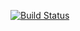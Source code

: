[![Build Status](https://travis-ci.org/chtka/Project110.svg?branch=master)](https://travis-ci.org/chtka/Project110)